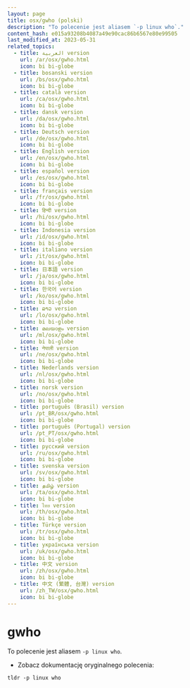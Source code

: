 ```yaml
---
layout: page
title: osx/gwho (polski)
description: "To polecenie jest aliasem `-p linux who`."
content_hash: e015a93208b4087a49e90cac86b6567e80e99505
last_modified_at: 2023-05-31
related_topics:
  - title: العربية version
    url: /ar/osx/gwho.html
    icon: bi bi-globe
  - title: bosanski version
    url: /bs/osx/gwho.html
    icon: bi bi-globe
  - title: català version
    url: /ca/osx/gwho.html
    icon: bi bi-globe
  - title: dansk version
    url: /da/osx/gwho.html
    icon: bi bi-globe
  - title: Deutsch version
    url: /de/osx/gwho.html
    icon: bi bi-globe
  - title: English version
    url: /en/osx/gwho.html
    icon: bi bi-globe
  - title: español version
    url: /es/osx/gwho.html
    icon: bi bi-globe
  - title: français version
    url: /fr/osx/gwho.html
    icon: bi bi-globe
  - title: हिन्दी version
    url: /hi/osx/gwho.html
    icon: bi bi-globe
  - title: Indonesia version
    url: /id/osx/gwho.html
    icon: bi bi-globe
  - title: italiano version
    url: /it/osx/gwho.html
    icon: bi bi-globe
  - title: 日本語 version
    url: /ja/osx/gwho.html
    icon: bi bi-globe
  - title: 한국어 version
    url: /ko/osx/gwho.html
    icon: bi bi-globe
  - title: ລາວ version
    url: /lo/osx/gwho.html
    icon: bi bi-globe
  - title: മലയാളം version
    url: /ml/osx/gwho.html
    icon: bi bi-globe
  - title: नेपाली version
    url: /ne/osx/gwho.html
    icon: bi bi-globe
  - title: Nederlands version
    url: /nl/osx/gwho.html
    icon: bi bi-globe
  - title: norsk version
    url: /no/osx/gwho.html
    icon: bi bi-globe
  - title: português (Brasil) version
    url: /pt_BR/osx/gwho.html
    icon: bi bi-globe
  - title: português (Portugal) version
    url: /pt_PT/osx/gwho.html
    icon: bi bi-globe
  - title: русский version
    url: /ru/osx/gwho.html
    icon: bi bi-globe
  - title: svenska version
    url: /sv/osx/gwho.html
    icon: bi bi-globe
  - title: தமிழ் version
    url: /ta/osx/gwho.html
    icon: bi bi-globe
  - title: ไทย version
    url: /th/osx/gwho.html
    icon: bi bi-globe
  - title: Türkçe version
    url: /tr/osx/gwho.html
    icon: bi bi-globe
  - title: українська version
    url: /uk/osx/gwho.html
    icon: bi bi-globe
  - title: 中文 version
    url: /zh/osx/gwho.html
    icon: bi bi-globe
  - title: 中文 (繁體, 台灣) version
    url: /zh_TW/osx/gwho.html
    icon: bi bi-globe
---
```

# gwho

To polecenie jest aliasem `-p linux who`.

- Zobacz dokumentację oryginalnego polecenia:

`tldr -p linux who`
